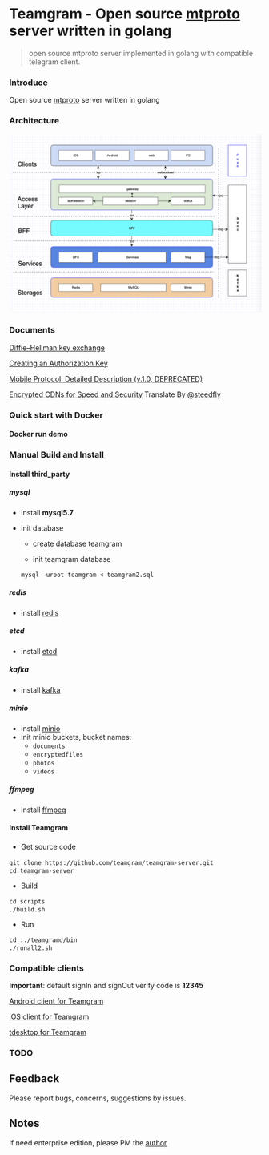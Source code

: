 # Teamgram - Open source [mtproto](https://core.telegram.org/mtproto) server written in golang
> open source mtproto server implemented in golang with compatible telegram client.

### Introduce
Open source [mtproto](https://core.telegram.org/mtproto) server written in golang

### Architecture
![Architecture](docs/image/architecture-001.png)

### Documents
[Diffie–Hellman key exchange](docs/dh-key-exchange.md)

[Creating an Authorization Key](docs/Creating_an_Authorization_Key.md)

[Mobile Protocol: Detailed Description (v.1.0, DEPRECATED)](docs/Mobile_Protocol-Detailed_Description_v.1.0_DEPRECATED.md)

[Encrypted CDNs for Speed and Security](docs/cdn.md) Translate By [@steedfly](https://github.com/steedfly)

### Quick start with Docker

#### Docker run demo

### Manual Build and Install
#### Install third_party
##### mysql
- install **mysql5.7**
- init database
    - create database teamgram

    - init teamgram database
  
    ```
    mysql -uroot teamgram < teamgram2.sql
    ```

##### redis
- install [redis](https://redis.io/)

##### etcd
- install [etcd](https://etcd.io/)

##### kafka
- install [kafka](https://kafka.apache.org/quickstart)

##### minio
- install [minio](https://docs.min.io/docs/minio-quickstart-guide.html#GNU/Linux)
- init minio buckets, bucket names:
    - `documents`
    - `encryptedfiles`
    - `photos`
    - `videos`

##### ffmpeg
- install [ffmpeg](https://www.johnvansickle.com/ffmpeg/)

#### Install Teamgram

- Get source code　
```
git clone https://github.com/teamgram/teamgram-server.git
cd teamgram-server
```

- Build
```
cd scripts
./build.sh
```

- Run
```
cd ../teamgramd/bin
./runall2.sh
```

### Compatible clients
**Important**: default signIn and signOut verify code is **12345**

[Android client for Teamgram](https://github.com/teamgram/teamgram-android)

[iOS client for Teamgram](https://github.com/teamgram/teamgram-ios)

[tdesktop for Teamgram](https://github.com/teamgram/teamgram-tdesktop)

### TODO

## Feedback
Please report bugs, concerns, suggestions by issues.

## Notes
If need enterprise edition, please PM the [author](https://t.me/benqi)
